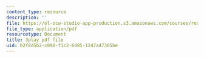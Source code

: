 ```yaml
---
content_type: resource
description: ''
file: https://ol-ocw-studio-app-production.s3.amazonaws.com/courses/res-6-012-introduction-to-probability-spring-2018/b2f8d5b2c090f1c26d851247a47305be_GDJFLfmyb20.pdf
file_type: application/pdf
resourcetype: Document
title: 3play pdf file
uid: b2f8d5b2-c090-f1c2-6d85-1247a47305be
---
```

